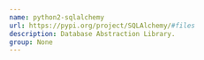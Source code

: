 ```yaml
---
name: python2-sqlalchemy
url: https://pypi.org/project/SQLAlchemy/#files
description: Database Abstraction Library.
group: None
---
```

